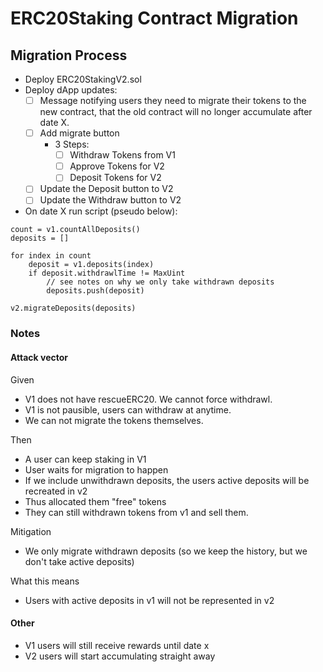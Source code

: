 # ERC20Staking Contract Migration

## Migration Process

- Deploy ERC20StakingV2.sol
- Deploy dApp updates:
    - [ ] Message notifying users they need to migrate their tokens to the new contract, that the old contract will no longer accumulate after date X.
    - [ ] Add migrate button
        - 3 Steps:
            - [ ] Withdraw Tokens from V1
            - [ ] Approve Tokens for V2
            - [ ] Deposit Tokens for V2
    - [ ] Update the Deposit button to V2
    - [ ] Update the Withdraw button to V2
- On date X run script (pseudo below):

```
count = v1.countAllDeposits()
deposits = []

for index in count
    deposit = v1.deposits(index)
    if deposit.withdrawlTime != MaxUint
        // see notes on why we only take withdrawn deposits
        deposits.push(deposit)

v2.migrateDeposits(deposits)
```

### Notes

#### Attack vector

Given
- V1 does not have rescueERC20. We cannot force withdrawl.
- V1 is not pausible, users can withdraw at anytime.
- We can not migrate the tokens themselves.

Then
- A user can keep staking in V1
- User waits for migration to happen
- If we include unwithdrawn deposits, the users active deposits will be recreated in v2
- Thus allocated them "free" tokens
- They can still withdrawn tokens from v1 and sell them.

Mitigation
- We only migrate withdrawn deposits (so we keep the history, but we don't take active deposits)

What this means
- Users with active deposits in v1 will not be represented in v2

#### Other
- V1 users will still receive rewards until date x
- V2 users will start accumulating straight away